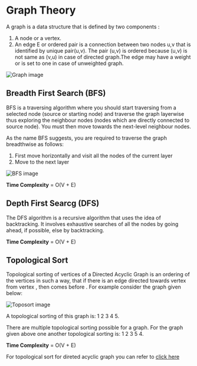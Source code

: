 # Graph Theory

A graph is a data structure that is defined by two components :
1. A node or a vertex.
2. An edge E or ordered pair is a connection between two nodes u,v that is identified by unique pair(u,v). The pair (u,v) is ordered because (u,v) is not same as (v,u) in case of directed graph.The edge may have a weight or is set to one in case of unweighted graph.

![Graph image](./images/graph1.jpg)


## Breadth First Search (BFS)

BFS is a traversing algorithm where you should start traversing from a selected node (source or starting node) and traverse the graph layerwise thus exploring the neighbour nodes (nodes which are directly connected to source node). You must then move towards the next-level neighbour nodes.

As the name BFS suggests, you are required to traverse the graph breadthwise as follows:

1. First move horizontally and visit all the nodes of the current layer
2. Move to the next layer

![BFS image](./images/graph1.jpg?raw=true "Title")

**Time Complexity** = O(V + E)

## Depth First Searcg (DFS)
The DFS algorithm is a recursive algorithm that uses the idea of backtracking. It involves exhaustive searches of all the nodes by going ahead, if possible, else by backtracking.

**Time Complexity** = O(V + E)

## Topological Sort

Topological sorting of vertices of a Directed Acyclic Graph is an ordering of the vertices in such a way, that if there is an edge directed towards vertex from vertex , then comes before . For example consider the graph given below:

![Toposort image](./images/graph1.jpg?raw=true "Title")

A topological sorting of this graph is: 1 2 3 4 5.

There are multiple topological sorting possible for a graph. For the graph given above one another topological sorting is: 1 2 3 5 4.

**Time Complexity** = O(V + E)

For topological sort for direted acyclic graph you can refer to [click here](https://cp-algorithms.com/graph/topological-sort.html)
